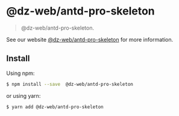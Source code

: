 # @dz-web/antd-pro-skeleton

> @dz-web/antd-pro-skeleton.

See our website [@dz-web/antd-pro-skeleton](https://procomponent.ant.design/) for more information.

## Install

Using npm:

```bash
$ npm install --save  @dz-web/antd-pro-skeleton
```

or using yarn:

```bash
$ yarn add @dz-web/antd-pro-skeleton
```
